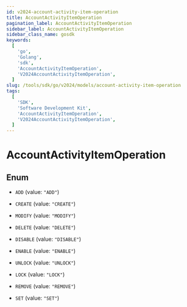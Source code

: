 ```yaml
---
id: v2024-account-activity-item-operation
title: AccountActivityItemOperation
pagination_label: AccountActivityItemOperation
sidebar_label: AccountActivityItemOperation
sidebar_class_name: gosdk
keywords:
  [
    'go',
    'Golang',
    'sdk',
    'AccountActivityItemOperation',
    'V2024AccountActivityItemOperation',
  ]
slug: /tools/sdk/go/v2024/models/account-activity-item-operation
tags:
  [
    'SDK',
    'Software Development Kit',
    'AccountActivityItemOperation',
    'V2024AccountActivityItemOperation',
  ]
---
```


# AccountActivityItemOperation

## Enum

- `ADD` (value: `"ADD"`)

- `CREATE` (value: `"CREATE"`)

- `MODIFY` (value: `"MODIFY"`)

- `DELETE` (value: `"DELETE"`)

- `DISABLE` (value: `"DISABLE"`)

- `ENABLE` (value: `"ENABLE"`)

- `UNLOCK` (value: `"UNLOCK"`)

- `LOCK` (value: `"LOCK"`)

- `REMOVE` (value: `"REMOVE"`)

- `SET` (value: `"SET"`)

